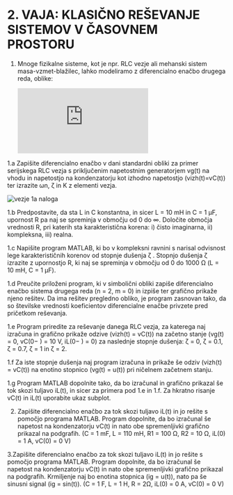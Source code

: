 # 2. VAJA: KLASIČNO REŠEVANJE SISTEMOV V ČASOVNEM PROSTORU 

1. Mnoge fizikalne sisteme, kot je npr. RLC vezje ali mehanski sistem masa-vzmet-blažilec,
   lahko modeliramo z diferencialno enačbo drugega reda, oblike: 
		
	![first equation](http://latex.codecogs.com/gif.latex?%5Cfrac%7Bd%5E%7B2%7D%20y%28t%29%20%7D%7Bdt%5E%7B2%7D%7D%20&plus;%202%5Czeta%20%5Comega%20_%7Bn%7D%5Cfrac%7Bdy%28t%29%7D%7Bdt%7D&plus;%5Comega%20_%7Bn%7D%5E%7B2%7Dy%28t%29%20%3D%20Kx%28t%29)
	
 1.a Zapišite diferencialno enačbo v dani standardni obliki za primer serijskega RLC vezja
s priključenim napetostnim generatorjem vg(t) na vhodu in napetostjo na kondenzatorju
kot izhodno napetostjo (vizh(t)=vC(t)) ter izrazite ωn, ζ in K z elementi vezja. 

   ![vezje 1a naloga](https://user-images.githubusercontent.com/4838487/32341679-78037378-bffe-11e7-99b3-617f72871346.png)

 1.b Predpostavite, da sta L in C konstantna, in sicer L = 10 mH in C = 1 µF, upornost R pa
 naj se spreminja v območju od 0 do ∞. Določite območja vrednosti R, pri katerih sta
 karakteristična korena: i) čisto imaginarna, ii) kompleksna, iii) realna.
 
 1.c Napišite program MATLAB, ki bo v kompleksni ravnini s narisal odvisnost lege
karakterističnih korenov od stopnje dušenja ζ . Stopnjo dušenja ζ izrazite z upornostjo
R, ki naj se spreminja v območju od 0 do 1000 Ω (L = 10 mH, C = 1 µF).

 1.d Preučite priloženi program, ki v simbolični obliki zapiše diferencialno enačbo sistema
drugega reda (n = 2, m = 0) in izpiše ter grafično prikaže njeno rešitev. Da ima rešitev
pregledno obliko, je program zasnovan tako, da so številske vrednosti koeficientov
diferencialne enačbe privzete pred pričetkom reševanja.

 1.e Program priredite za reševanje danega RLC vezja, za katerega naj izračuna in grafično
prikaže odzive (vizh(t) = vC(t)) na začetno stanje (vg(t) = 0, vC(0−
) = 10 V, iL(0−
) = 0) za
naslednje stopnje dušenja: ζ = 0, ζ = 0.1, ζ = 0.7, ζ = 1 in ζ = 2.

 1.f Za iste stopnje dušenja naj program izračuna in prikaže še odziv (vizh(t) = vC(t)) na
enotino stopnico (vg(t) = u(t)) pri ničelnem začetnem stanju.

 1.g Program MATLAB dopolnite tako, da bo izračunal in grafično prikazal še tok skozi
 tuljavo iL(t), in sicer za primera pod 1.e in 1.f. Za hkratno risanje vC(t) in iL(t)
 uporabite ukaz subplot. 
 
2. Zapišite diferencialno enačbo za tok skozi tuljavo iL(t) in jo rešite s pomočjo programa
 MATLAB. Program dopolnite, da bo izračunal še napetost na kondenzatorju vC(t) in
 nato obe spremenljivki grafično prikazal na podgrafih.
 (C = 1 mF, L = 110 mH, R1 = 100 Ω, R2 = 10 Ω, iL(0) = 1 A, vC(0) = 0 V) 
 
3.Zapišite diferencialno enačbo za tok skozi tuljavo iL(t) in jo rešite s pomočjo programa
 MATLAB. Program dopolnite, da bo izračunal še napetost na kondenzatorju vC(t) in
 nato obe spremenljivki grafično prikazal na podgrafih. Krmiljenje naj bo enotina
 stopnica (ig = u(t)), nato pa še sinusni signal (ig = sin(t)).
 (C = 1 F, L = 1 H, R = 2Ω, iL(0) = 0 A, vC(0) = 0 V) 
 
 
